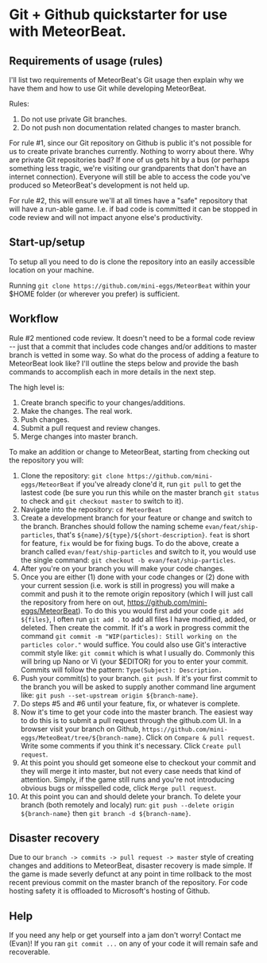 # Git + Github quickstarter for use with MeteorBeat.

## Requirements of usage (rules)

I'll list two requirements of MeteorBeat's Git usage then explain why we have them
and how to use Git while developing MeteorBeat.

Rules: 
1. Do not use private Git branches. 
2. Do not push non documentation related changes to master branch.

For rule #1, since our Git repository on Github is public it's not possible for
us to create private branches currently. Nothing to worry about there. Why are
private Git repositories bad? If one of us gets hit by a bus (or perhaps
something less tragic, we're visiting our grandparents that don't have an
internet connection). Everyone will still be able to access the code you've
produced so MeteorBeat's development is not held up.

For rule #2, this will ensure we'll at all times have a "safe" repository that
will have a run-able game. I.e. if bad code is committed it can be stopped in
code review and will not impact anyone else's productivity. 

## Start-up/setup

To setup all you need to do is clone the repository into an easily accessible
location on your machine.

Running `git clone https://github.com/mini-eggs/MeteorBeat` within your $HOME
folder (or wherever you prefer) is sufficient.

## Workflow

Rule #2 mentioned code review. It doesn't need to be a formal code review -- just
that a commit that includes code changes and/or additions to master branch is
vetted in some way. So what do the process of adding a feature to MeteorBeat
look like? I'll outline the steps below and provide the bash commands to
accomplish each in more details in the next step.

The high level is:
1. Create branch specific to your changes/additions.
2. Make the changes. The real work.
3. Push changes.
4. Submit a pull request and review changes.
5. Merge changes into master branch.

To make an addition or change to MeteorBeat, starting from checking out the
repository you will: 
1. Clone the repository: `git clone https://github.com/mini-eggs/MeteorBeat` if
   you've already clone'd it, run `git pull` to get the lastest code (be sure you run this
   while on the master branch `git status` to check and `git checkout master` to
   switch to it).
2. Navigate into the repository: `cd MeteorBeat`
3. Create a development branch for your feature or change and switch to the
   branch. Branches should follow the naming scheme `evan/feat/ship-particles`,
   that's `${name}/${type}/${short-description}`. `feat` is short for feature,
   `fix` would be for fixing bugs. To do the above, create a branch called
   `evan/feat/ship-particles` and switch to it, you would use the single
   command: `git checkout -b evan/feat/ship-particles`.
4. After you're on your branch you will make your code changes.
5. Once you are either (1) done with your code changes or (2) done with your
   current session (i.e. work is still in progress) you will make a commit and
   push it to the remote origin repository (which I will just call the
   repository from here on out, https://github.com/mini-eggs/MeteorBeat). To do
   this you would first add your code `git add ${files}`, I often run `git add
   .` to add all files I have modified, added, or deleted. Then create the
   commit. If it's a work in progress commit the command `git commit -m
   "WIP(particles): Still working on the particles color."` would suffice. You
   could also use Git's interactive commit style like: `git commit` which is
   what I usually do. Commonly this will bring up Nano or Vi (your $EDITOR) for you
   to enter your commit. Commits will follow the pattern: `Type(Subject): Description.`
6. Push your commit(s) to your branch. `git push`. If it's your first commit to
   the branch you will be asked to supply another command line argument like: 
   `git push --set-upstream origin ${branch-name}`.
7. Do steps #5 and #6 until your feature, fix, or whatever is complete.
8. Now it's time to get your code into the master branch. The easiest way to do
   this is to submit a pull request through the github.com UI. In a browser
   visit your branch on Github, `https://github.com/mini-eggs/MeteoBeat/tree/${branch-name}`.
   Click on `Compare & pull request`. Write some comments if you think it's
   necessary. Click `Create pull request`.
9. At this point you should get someone else to checkout your commit and they
   will merge it into master, but not every case needs that kind of attention.
   Simply, if the game still runs and you're not introducing obvious bugs or
   misspelled code, click `Merge pull request`.
10. At this point you can and should delete your branch. To delete your branch 
   (both remotely and localy) run: `git push --delete origin ${branch-name}` 
   then `git branch -d ${branch-name}`.


## Disaster recovery

Due to our `branch -> commits -> pull request -> master` style of creating
changes and additions to MeteorBeat, disaster recovery is made simple. If the
game is made severly defunct at any point in time rollback to the most recent previous
commit on the master branch of the repository. For code hosting safety it is
offloaded to Microsoft's hosting of Github. 

## Help

If you need any help or get yourself into a jam don't worry! Contact me (Evan)! If you
ran `git commit ...` on any of your code it will remain safe and recoverable.
